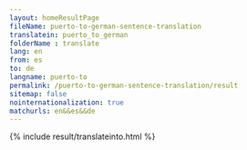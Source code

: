 ```yaml
---
layout: homeResultPage
fileName: puerto-to-german-sentence-translation
translatein: puerto_to_german
folderName : translate
lang: en
from: es
to: de
langname: puerto-to
permalink: /puerto-to-german-sentence-translation/result
sitemap: false
nointernationalization: true
matchurls: en&&es&&de
---
```

{% include result/translateinto.html %}

<script src="/js/result/translation.js" data-foldername="{{page.folderName}}" data-lang="{{page.lang}}"></script>

